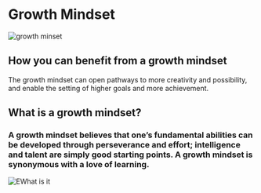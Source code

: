 # Growth Mindset 
![growth minset](https://i1.wp.com/atlassianblog.wpengine.com/wp-content/uploads/2015/11/growth-mindset.png?w=1101&ssl=1.png)
## How you can benefit from a growth mindset
The growth mindset can open pathways to more creativity and possibility, and enable the setting of higher goals and more achievement.

## What is a growth mindset?
### A growth mindset believes that one’s fundamental abilities can be developed through perseverance and effort; intelligence and talent are simply good starting points. A growth mindset is synonymous with a love of learning.

 
![EWhat is it ](https://i2.wp.com/atlassianblog.wpengine.com/wp-content/uploads/NewGrowthMindset2.png?resize=768%2C960&ssl=1.png)


